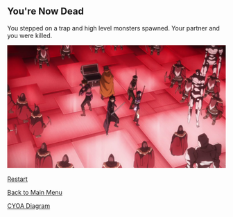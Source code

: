 ## You're Now Dead

You stepped on a trap and high level monsters spawned. Your partner and you were killed. 

![](../images/cave-death.png) 

[Restart](start.md)  

[Back to Main Menu](../README.md)

[CYOA Diagram](https://docs.google.com/drawings/d/10zg9kS2b_twrKrwHkrUDNyGKxz7eVm7TwXgIEUePHK8/edit?usp=sharing)